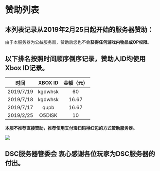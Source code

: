 # 赞助列表

## 本列表记录从**2019年2月25日**起开始的服务器赞助：

由于本服务器为公益服务器，赞助后您也不会**获得任何游戏内物品或OP权限**。

## 以下排名按照时间顺序倒序记录，赞助人ID均使用Xbox ID记录。

| 时间 | XBOX ID | 金额（元） |
| :---: | :---: | :---: |
| 2019/7/19 | kgdwhsk | 60 |
| 2019/7/18 | kgdwhsk | 16.67 |
| 2019/7/17 | qupb | 16.67 |
| 2019/2/25 | O5DISK | 10 |

**本服不推荐直接赞助，推荐使用支付宝扫码得红包的方式赞助服务器。**

![](../.gitbook/assets/95f0b664b1743b89f57280fc4b1ea78.jpg)

## DSC服务器管委会 衷心感谢各位玩家为DSC服务器的付出。


